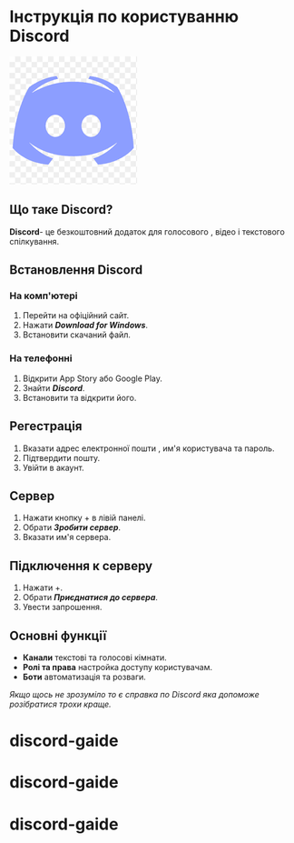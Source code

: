 # Інструкція по користуванню Discord
![Alt text](images11.png)

## Що таке Discord?

**Discord**- це безкоштовний додаток для голосового , відео і текстового спілкування.

## Встановлення Discord

### На комп'ютері
1. Перейти на офіційний сайт.
2. Нажати ***Download for Windows***.
3. Встановити скачаний файл.

### На телефонні 
1. Відкрити App Story або Google Play.
2. Знайти ***Discord***.
3. Встановити та відкрити його.

## Регестрація
1. Вказати адрес електронної пошти , им'я користувача та пароль.
2. Підтвердити пошту.
3. Увійти в акаунт.

## Сервер
1. Нажати кнопку + в лівій панелі.
2. Обрати ***Зробити сервер***.
3. Вказати им'я сервера.

## Підключення к серверу 
1. Нажати +.
2. Обрати ***Приєднатися до сервера***.
3. Увести запрошення.

## Основні функції
- **Канали** текстові та голосові кімнати.
- **Ролі та права** настройка доступу користувачам.
- **Боти** автоматизація та розваги.

*Якщо щось не зрозуміло то є справка по Discord яка допоможе розібратися трохи краще.*


# discord-gaide
# discord-gaide
# discord-gaide